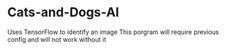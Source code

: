 # Cats-and-Dogs-AI
Uses TensorFlow to identify an image
This porgram will require previous config and will not work without it
